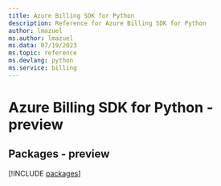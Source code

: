 ```yaml
---
title: Azure Billing SDK for Python
description: Reference for Azure Billing SDK for Python
author: lmazuel
ms.author: lmazuel
ms.data: 07/19/2023
ms.topic: reference
ms.devlang: python
ms.service: billing
---
```

# Azure Billing SDK for Python - preview
## Packages - preview
[!INCLUDE [packages](billing-index.md)]
